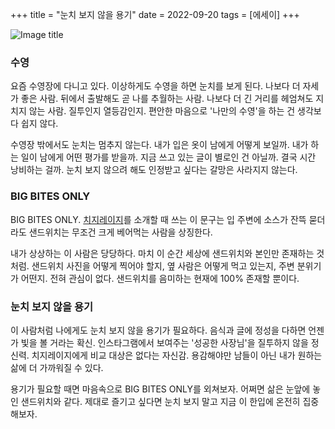 +++
title = "눈치 보지 않을 용기"
date = 2022-09-20
tags = [에세이]
+++

![Image title](https://bear-images.sfo2.cdn.digitaloceanspaces.com/kang-1663846718.webp)

### 수영
요즘 수영장에 다니고 있다. 이상하게도 수영을 하면 눈치를 보게 된다. 나보다 더 자세가 좋은 사람. 뒤에서 출발해도 곧 나를 추월하는 사람. 나보다 더 긴 거리를 헤엄쳐도 지치지 않는 사람. 질투인지 열등감인지. 편안한 마음으로 '나만의 수영'을 하는 건 생각보다 쉽지 않다.

수영장 밖에서도 눈치는 멈추지 않는다. 내가 입은 옷이 남에게 어떻게 보일까. 내가 하는 일이 남에게 어떤 평가를 받을까. 지금 쓰고 있는 글이 별로인 건 아닐까. 결국 시간 낭비하는 걸까. 눈치 보지 않으려 해도 인정받고 싶다는 갈망은 사라지지 않는다.

### BIG BITES ONLY
BIG BITES ONLY. [치지레이지](https://cheesylazy.com/)를 소개할 때 쓰는 이 문구는 입 주변에 소스가 잔뜩 묻더라도 샌드위치는 무조건 크게 베어먹는 사람을 상징한다.

내가 상상하는 이 사람은 당당하다. 마치 이 순간 세상에 샌드위치와 본인만 존재하는 것처럼. 샌드위치 사진을 어떻게 찍어야 할지, 옆 사람은 어떻게 먹고 있는지, 주변 분위기가 어떤지. 전혀 관심이 없다. 샌드위치를 음미하는 현재에 100% 존재할 뿐이다.

### 눈치 보지 않을 용기
이 사람처럼 나에게도 눈치 보지 않을 용기가 필요하다. 음식과 글에 정성을 다하면 언젠가 빛을 볼 거라는 확신. 인스타그램에서 보여주는 '성공한 사장님'을 질투하지 않을 정신력. 치지레이지에게 비교 대상은 없다는 자신감. 용감해야만 남들이 아닌 내가 원하는 삶에 더 가까워질 수 있다.

용기가 필요할 때면 마음속으로 BIG BITES ONLY를 외쳐보자. 어쩌면 삶은 눈앞에 놓인 샌드위치와 같다. 제대로 즐기고 싶다면 눈치 보지 말고 지금 이 한입에 온전히 집중해보자.